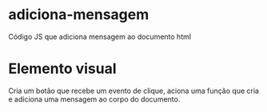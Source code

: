 # adiciona-mensagem
Código JS que adiciona mensagem ao documento html

# Elemento visual
Cria um botão que recebe um evento de clique, aciona uma função que cria e adiciona uma mensagem ao corpo do documento.
